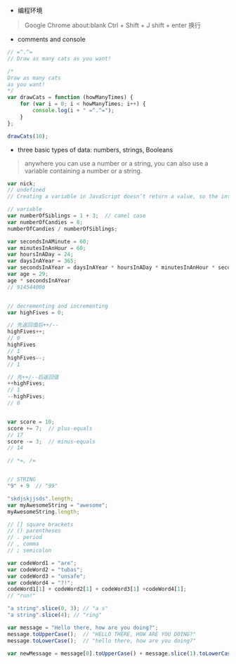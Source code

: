 - 编程环境
> Google Chrome
> about:blank
> Ctrl + Shift + J
> shift + enter 换行

- comments and console
```javascript
// =^.^=
// Draw as many cats as you want!

/*
Draw as many cats
as you want!
*/
var drawCats = function (howManyTimes) {
    for (var i = 0; i < howManyTimes; i++) {
        console.log(i + " =^.^=");
    }
};

drawCats(10);

```

- three basic types of data: numbers, strings, Booleans
> anywhere you can use a number or a string, you can also use a variable containing a number or a string.

```javascript
var nick;
// undefined
// Creating a variable in JavaScript doesn’t return a value, so the interpreter prints undefined .

// variable
var numberOfSiblings = 1 + 3;  // camel case
var numberOfCandies = 8;
numberOfCandies / numberOfSiblings;

var secondsInAMinute = 60;
var minutesInAnHour = 60;
var hoursInADay = 24;
var daysInAYear = 365;
var secondsInAYear = daysInAYear * hoursInADay * minutesInAnHour * secondsInAMinute;
var age = 29;
age * secondsInAYear
// 914544000


// decrementing and incrementing
var highFives = 0;

// 先返回值后++/--
highFives++;
// 0
highFives
// 1
highFives--;
// 1

// 先++/--后返回值
++highFives;
// 1
--highFives;
// 0


var score = 10;
score += 7;  // plus-equals
// 17
score -= 3;  // minus-equals
// 14

// *=, /= 


// STRING
"9" + 9  // "99"

"skdjskjjsds".length;
var myAwesomeString = "awesome";
myAwesomeString.length;

// [] square brackets
// () parentheses
// . period
// , comma
// ; semicolon

var codeWord1 = "are";
var codeWord2 = "tubas";
var codeWord3 = "unsafe";
var codeWord4 = "?!";
codeWord1[1] + codeWord2[1] + codeWord3[1] +codeWord4[1];
// "run!"

"a string".slice(0, 3); // "a s"
"a string".slice(4); // "ring" 

var message = "Hello there, how are you doing?";
message.toUpperCase();  // "HELLO THERE, HOW ARE YOU DOING?"
message.toLowerCase();  // "hello there, how are you doing?"

var newMessage = message[0].toUpperCase() + message.slice(1).toLowerCase();  // 让首字母大写


```
